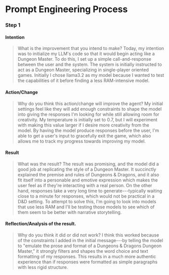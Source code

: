 # Prompt Engineering Process

### Step 1
#### Intention
>What is the improvement that you intend to make?
Today, my intention was to initialize my LLM's code so that it would begin acting like a Dungeon Master. To do this, I set up a simple call-and-response between the user and the system. The system is initially instructed to act as a Dungeon Master, specializing in single-player oriented games. Initially I chose llama3.2 as my model because I wanted to test the capabilities of it before finding a less RAM-intensive model.

#### Action/Change
>Why do you think this action/change will improve the agent?
My initial settings feel like they will add enough constraints to shape the model into giving the responses I'm looking for while still allowing room for creativity. My temperature is initially set to 0.7, but I will experiment with making this value larger if I desire more creativity from the model. By having the model produce responses before the user, I'm able to get a user's input to gracefully exit the game, which also allows me to track my progress towards improving my model.

#### Result
>What was the result?
The result was promising, and the model did a good job at replicating the style of a Dungeon Master. It succinctly explained the premise and rules of Dungeons & Dragons, and it also fit itself into a personable and emotive expression which makes the user feel as if they're interacting with a real person.
On the other hand, responses take a very long time to generate---typically waiting close to a minute for responses, which would not be practical in a D&D setting. To attempt to solve this, I'm going to look into models that use less RAM and I'll be testing those models to see which of them seem to be better with narrative storytelling.

#### Reflection/Analysis of the result. 
>Why do you think it did or did not work?
I think this worked because of the constraints I added in the initial message---by telling the model to "emulate the prose and format of a Dungeons & Dragons Dungeon Master," it strongly filters and shapes the word choice and text formatting of my responses. This results in a much more authentic experience than if responses were formatted as simple paragraphs with less rigid structure.
